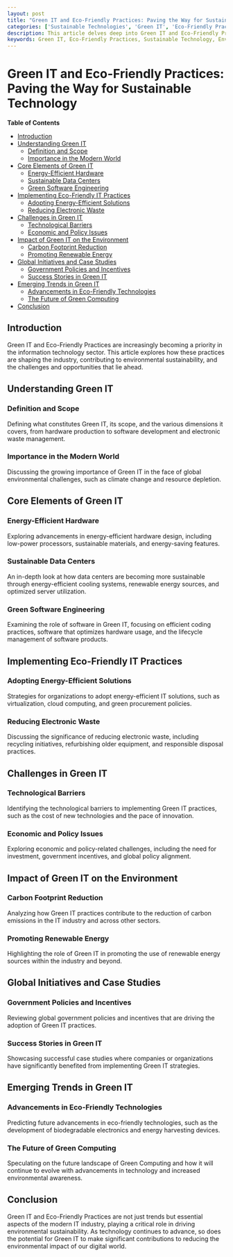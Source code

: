 ```yaml
---
layout: post
title: "Green IT and Eco-Friendly Practices: Paving the Way for Sustainable Technology"
categories: ['Sustainable Technologies', 'Green IT', 'Eco-Friendly Practices', 'Environmental Sustainability', 'IT Industry']
description: This article delves deep into Green IT and Eco-Friendly Practices, exploring how the information technology sector is evolving to reduce its environmental footprint and contribute to global sustainability efforts.
keywords: Green IT, Eco-Friendly Practices, Sustainable Technology, Environmental Sustainability, IT Industry, Energy Efficiency
---
```


# Green IT and Eco-Friendly Practices: Paving the Way for Sustainable Technology

**Table of Contents**

- [Introduction](#introduction)
- [Understanding Green IT](#understanding-green-it)
  - [Definition and Scope](#definition-and-scope)
  - [Importance in the Modern World](#importance-in-the-modern-world)
- [Core Elements of Green IT](#core-elements-of-green-it)
  - [Energy-Efficient Hardware](#energy-efficient-hardware)
  - [Sustainable Data Centers](#sustainable-data-centers)
  - [Green Software Engineering](#green-software-engineering)
- [Implementing Eco-Friendly IT Practices](#implementing-eco-friendly-it-practices)
  - [Adopting Energy-Efficient Solutions](#adopting-energy-efficient-solutions)
  - [Reducing Electronic Waste](#reducing-electronic-waste)
- [Challenges in Green IT](#challenges-in-green-it)
  - [Technological Barriers](#technological-barriers)
  - [Economic and Policy Issues](#economic-and-policy-issues)
- [Impact of Green IT on the Environment](#impact-of-green-it-on-the-environment)
  - [Carbon Footprint Reduction](#carbon-footprint-reduction)
  - [Promoting Renewable Energy](#promoting-renewable-energy)
- [Global Initiatives and Case Studies](#global-initiatives-and-case-studies)
  - [Government Policies and Incentives](#government-policies-and-incentives)
  - [Success Stories in Green IT](#success-stories-in-green-it)
- [Emerging Trends in Green IT](#emerging-trends-in-green-it)
  - [Advancements in Eco-Friendly Technologies](#advancements-in-eco-friendly-technologies)
  - [The Future of Green Computing](#the-future-of-green-computing)
- [Conclusion](#conclusion)

## Introduction

Green IT and Eco-Friendly Practices are increasingly becoming a priority in the information technology sector. This article explores how these practices are shaping the industry, contributing to environmental sustainability, and the challenges and opportunities that lie ahead.

## Understanding Green IT

### Definition and Scope

Defining what constitutes Green IT, its scope, and the various dimensions it covers, from hardware production to software development and electronic waste management.

### Importance in the Modern World

Discussing the growing importance of Green IT in the face of global environmental challenges, such as climate change and resource depletion.

## Core Elements of Green IT

### Energy-Efficient Hardware

Exploring advancements in energy-efficient hardware design, including low-power processors, sustainable materials, and energy-saving features.

### Sustainable Data Centers

An in-depth look at how data centers are becoming more sustainable through energy-efficient cooling systems, renewable energy sources, and optimized server utilization.

### Green Software Engineering

Examining the role of software in Green IT, focusing on efficient coding practices, software that optimizes hardware usage, and the lifecycle management of software products.

## Implementing Eco-Friendly IT Practices

### Adopting Energy-Efficient Solutions

Strategies for organizations to adopt energy-efficient IT solutions, such as virtualization, cloud computing, and green procurement policies.

### Reducing Electronic Waste

Discussing the significance of reducing electronic waste, including recycling initiatives, refurbishing older equipment, and responsible disposal practices.

## Challenges in Green IT

### Technological Barriers

Identifying the technological barriers to implementing Green IT practices, such as the cost of new technologies and the pace of innovation.

### Economic and Policy Issues

Exploring economic and policy-related challenges, including the need for investment, government incentives, and global policy alignment.

## Impact of Green IT on the Environment

### Carbon Footprint Reduction

Analyzing how Green IT practices contribute to the reduction of carbon emissions in the IT industry and across other sectors.

### Promoting Renewable Energy

Highlighting the role of Green IT in promoting the use of renewable energy sources within the industry and beyond.

## Global Initiatives and Case Studies

### Government Policies and Incentives

Reviewing global government policies and incentives that are driving the adoption of Green IT practices.

### Success Stories in Green IT

Showcasing successful case studies where companies or organizations have significantly benefited from implementing Green IT strategies.

## Emerging Trends in Green IT

### Advancements in Eco-Friendly Technologies

Predicting future advancements in eco-friendly technologies, such as the development of biodegradable electronics and energy harvesting devices.

### The Future of Green Computing

Speculating on the future landscape of Green Computing and how it will continue to evolve with advancements in technology and increased environmental awareness.

## Conclusion

Green IT and Eco-Friendly Practices are not just trends but essential aspects of the modern IT industry, playing a critical role in driving environmental sustainability. As technology continues to advance, so does the potential for Green IT to make significant contributions to reducing the environmental impact of our digital world.
